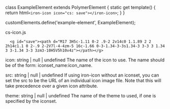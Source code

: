 class ExampleElement extends PolymerElement {
  static get template() {
    return html`
      <iron-icon icon="cs: save"></iron-icon>
    `;
  }
}

customElements.define('example-element', ExampleElement);

cs-icon.js

      <g id="save"><path d="M17 3H5c-1.11 0-2 .9-2 2v14c0 1.1.89 2 2 2h14c1.1 0 2-.9 2-2V7l-4-4zm-5 16c-1.66 0-3-1.34-3-3s1.34-3 3-3 3 1.34 3 3-1.34 3-3 3zm3-10H5V5h10v4z"></path></g>

    

icon: string | null | undefined
The name of the icon to use. The name should be of the form: iconset_name:icon_name.

src: string | null | undefined
If using iron-icon without an iconset, you can set the src to be the URL of an individual icon image file. Note that this will take precedence over a given icon attribute.

theme: string | null | undefined
The name of the theme to used, if one is specified by the iconset.